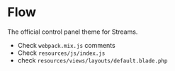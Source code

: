 # Flow

The official control panel theme for Streams.


- Check `webpack.mix.js` comments
- Check `resources/js/index.js`
- check `resources/views/layouts/default.blade.php`